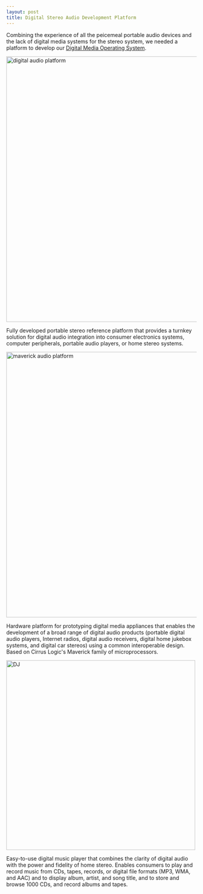```yaml
---
layout: post
title: Digital Stereo Audio Development Platform
---
```


Combining the experience of all the peicemeal portable audio devices and the lack of digital media systems for the stereo system, we needed a platform to develop our [Digital Media Operating System](https://github.com/pleasemarkdarkly/adotcorporation). 

<img src="{{ site.baseurl }}/images/dharma.jpg" alt="digital audio platform" style="width: 700px;"/>

Fully developed portable stereo reference platform that provides a turnkey solution for digital audio integration into consumer electronics systems, computer peripherals, portable audio players, or home stereo systems.

<img src="{{ site.baseurl }}/images/maverick_chip.jpg" alt="maverick audio platform" style="width: 700px;"/>

Hardware platform for prototyping digital media appliances that enables the development of a broad range of digital audio products (portable digital audio players, Internet radios, digital audio receivers, digital home jukebox systems, and digital car stereos) using a common interoperable design. Based on Cirrus Logic's Maverick family of microprocessors.

<img src="{{ site.baseurl }}/images/dj.jpg" alt="DJ" style="width: 500px;"/>

Easy-to-use digital music player that combines the clarity of digital audio with the power and fidelity of home stereo. Enables consumers to play and record music from CDs, tapes, records, or digital file formats (MP3, WMA, and AAC) and to display album, artist, and song title, and to store and browse 1000 CDs, and record albums and tapes.